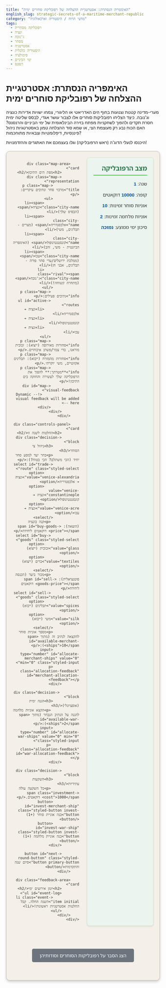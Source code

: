 ```yaml
---
title: "האימפריה הנסתרת: אסטרטגיית ההצלחה של רפובליקת סוחרים ימית"
english_slug: strategic-secrets-of-a-maritime-merchant-republic
category: "מדעי הרוח / היסטוריה וארכאולוגיה"
tags:
  - רפובליקה מסחרית
  - ונציה
  - ג'נובה
  - מסחר
  - אסטרטגיה
  - היסטוריה כלכלית
  - סימולציה
  - ימי הביניים
  - רנסנס
---
```


# האימפריה הנסתרת: אסטרטגיית ההצלחה של רפובליקת סוחרים ימית

מערי-מדינה קטנות וצנועות בחוף הים האדריאטי או הליגורי, צמחו ישויות אדירות כונציה וג'נובה. כיצד הצליחו רפובליקות סוחרים אלו לצבור עושר אגדי, לבסס שליטה ימית חסרת תקדים ולהפוך לשחקניות מפתח בזירה הבינלאומית של ימי הביניים והרנסנס? האם הכוח נבע רק מעוצמת הצי, או שמא סוד ההצלחה טמון באסטרטגיות ניהול פיננסיות, דיפלומטיות וצבאיות מתוחכמות?

היכנסו לנעלי הדוג'ה (ראש הרפובליקה) וגלו בעצמכם את האתגרים וההזדמנויות!

<div id="app">
    <div class="game-container">
        <div class="status-panel card">
            <h2>מצב הרפובליקה</h2>
            <p>שנה: <span id="current-year" class="status-value">1</span></p>
            <p>קופה: <span id="money" class="status-value">10000</span> דוקאטים</p>
            <p>אוניות סוחר זמינות: <span id="merchant-ships" class="status-value">10</span></p>
            <p>אוניות מלחמה זמינות: <span id="war-ships" class="status-value">2</span></p>
            <p>סיכון ימי ממוצע: <span id="risk-level" class="status-value">נמוכה</span></p>
        </div>

        <div class="map-area card">
            <h2>מפת הים התיכון</h2>
            <div class="map-representation">
                <p class="map-title">מרכזי סחר ונתיבים עיקריים:</p>
                <ul>
                    <li><span class="city-name">ונציה</span> (הבסיס שלך)</li>
                    <li><span class="city-name">אלכסנדריה</span> (מצרים - תבלינים, משי)</li>
                    <li><span class="city-name">קונסטנטינופול</span> (האימפריה הביזנטית - משי, זהב)</li>
                    <li><span class="city-name">עכו</span> (ממלכת ירושלים/ערי סהר פורה - תבלינים, אבני חן)</li>
                    <li class="rival"><span class="city-name">ג'נובה</span> (מתחרה קשוחה!)</li>
                </ul>
                 <p class="map-info">נתיבים פעילים:</p>
                 <ul id="active-routes">
                    <li>ונציה ➔ אלכסנדריה</li>
                    <li>ונציה ➔ קונסטנטינופול</li>
                    <li>ונציה ➔ עכו</li>
                 </ul>
                 <p class="map-info">סחורות מאירופה (ייצוא): זכוכית מוראנו, בדי צמר/פשתן איכותיים.</p>
                 <p class="map-info">סחורות מהמזרח (ייבוא): תבלינים אקזוטיים, משי יוקרתי.</p>
                 <p class="map-info">**מטרתך:** להפוך את הרפובליקה שלך לעשירה והחזקה בים התיכון!</p>
                 <div id="map-visual-feedback">
                     <!-- Dynamic visual feedback will be added here -->
                 </div>
            </div>
        </div>

        <div class="controls-panel card">
            <h2>החלטות לשנה זו</h2>
            <div class="decision-block">
                <h3>ניהול צי הסוחר</h3>
                <p>בחר יעד למסע סחר יחיד (הכי משתלם? הכי בטוח?):</p>
                <select id="trade-route" class="styled-select">
                    <option value="venice-alexandria">ונציה ➔ אלכסנדריה</option>
                    <option value="venice-constantinople">ונציה ➔ קונסטנטינופול</option>
                    <option value="venice-acre">ונציה ➔ עכו</option>
                </select>
                 <p>קנה בונציה (הוצאה): <span id="buy-goods-price"></span> דוקאטים ליחידה</p>
                 <select id="buy-goods" class="styled-select">
                    <option value="glass">זכוכית (ייצוא)</option>
                    <option value="textiles">בדים (ייצוא)</option>
                </select>
                 <p>מכור ביעד (הכנסה פוטנציאלית): <span id="sell-goods-price"></span> דוקאטים ליחידה</p>
                 <select id="sell-goods" class="styled-select">
                    <option value="spices">תבלינים (ייבוא)</option>
                    <option value="silk">משי (ייבוא)</option>
                </select>
                <p>מספר אוניות סוחר להקצאה לנתיב זה (מתוך <span id="available-merchant-ships">10</span>):</p>
                <input type="number" id="allocate-merchant-ships" value="0" min="0" class="styled-input">
                <p class="allocation-feedback" id="merchant-allocation-feedback"></p>
            </div>

             <div class="decision-block">
                <h3>הגנה ימית (אופציונלי)</h3>
                 <p>הקצא אוניות מלחמה להגנה על הנתיב הנבחר (מתוך <span id="available-war-ships">2</span>):</p>
                <input type="number" id="allocate-war-ships" value="0" min="0" class="styled-input">
                 <p class="allocation-feedback" id="war-allocation-feedback"></p>
            </div>

            <div class="decision-block">
                <h3>השקעות עתידיות</h3>
                 <p>כל השקעה עולה <span class="investment-cost">1000</span> דוקאטים.</p>
                <button id="invest-merchant-ship" class="styled-button invest-button">בנה אוניית סוחר (+1)</button>
                <button id="invest-war-ship" class="styled-button invest-button">בנה אוניית מלחמה (+1)</button>
            </div>

            <button id="next-round-button" class="styled-button primary-button">סיום שנה והתקדמות</button>
        </div>

        <div class="feedback-area card">
            <h2>יומן אירועים ימי</h2>
            <ul id="event-log">
                <li class="event-item initial">השנה החלה. קבל החלטות אסטרטגיות ראשונות!</li>
            </ul>
        </div>
    </div>
</div>

<style>
    @import url('https://fonts.googleapis.com/css2?family=Noto+Sans+Hebrew:wght@400;700&display=swap');

    #app {
        font-family: 'Noto Sans Hebrew', sans-serif;
        direction: rtl;
        text-align: right;
        max-width: 1100px; /* Slightly wider */
        margin: 20px auto;
        background-color: #f4f0e8; /* Parchment background */
        color: #333;
        border: 1px solid #c0b29e; /* Earthy border */
        box-shadow: 0 4px 8px rgba(0, 0, 0, 0.2); /* Subtle shadow */
        padding: 20px;
        border-radius: 12px;
        overflow: hidden; /* For potential animations */
    }

    .game-container {
        display: grid;
        grid-template-columns: 1fr 1fr;
        grid-template-rows: auto auto 1fr; /* Status, Controls, Log */
        gap: 25px; /* Increased gap */
    }

    .card {
        background-color: #ffffff; /* White card background */
        border: 1px solid #ddd; /* Light grey border */
        border-radius: 8px;
        padding: 20px;
        box-shadow: 0 2px 5px rgba(0, 0, 0, 0.1); /* Soft card shadow */
    }

    .status-panel {
        grid-column: 1 / 2;
        grid-row: 1 / 2;
        background-color: #e9f5ee; /* Light green for status */
        border-color: #d0e9c6;
    }

    .status-panel h2 {
        color: #2a7a47; /* Dark green */
        border-bottom: 2px solid #4CAF50; /* Green border */
        padding-bottom: 8px;
        margin-top: 0;
    }

    .status-panel p {
        margin-bottom: 8px;
        font-size: 1.1em;
    }

    .status-value {
        font-weight: bold;
        color: #0056b3; /* Blue for values */
         transition: color 0.5s ease, transform 0.3s ease; /* Smooth transition */
         display: inline-block; /* Allow transform */
    }

    .map-area {
        grid-column: 2 / 3;
        grid-row: 1 / 3; /* Map spans status and controls rows */
        background-color: #eef7ff; /* Light blue for map */
        border-color: #cce7ff;
        display: flex;
        flex-direction: column; /* Arrange map content vertically */
    }

    .map-area h2 {
        color: #0056b3; /* Dark blue */
        border-bottom: 2px solid #007bff; /* Blue border */
        padding-bottom: 8px;
        margin-top: 0;
    }

    .map-representation {
        margin-top: 15px;
        padding: 15px;
        border: 2px dashed #a0c0d0; /* Dashed blue border */
        background-color: #f8ffff; /* Very light blue */
        border-radius: 5px;
        flex-grow: 1; /* Allow map content to fill space */
        position: relative; /* For absolute positioning of feedback */
    }

     .map-representation ul {
         list-style: none;
         padding: 0;
         margin-bottom: 10px;
     }

    .map-representation li {
        margin-bottom: 5px;
    }

    .map-title {
        font-weight: bold;
        margin-bottom: 10px;
        color: #555;
    }

    .map-info {
         font-size: 0.95em;
         color: #666;
         margin-bottom: 5px;
    }

    .city-name {
        font-weight: bold;
        color: #007bff; /* Blue for city names */
    }

     .city-name.rival {
         color: #dc3545; /* Red for rival */
     }

     #map-visual-feedback {
         position: absolute;
         bottom: 15px;
         left: 15px;
         right: 15px;
         padding: 10px;
         background-color: rgba(255, 255, 255, 0.8);
         border: 1px solid #ccc;
         border-radius: 5px;
         font-size: 0.9em;
         color: #333;
         display: none; /* Hidden by default */
     }


    .controls-panel {
        grid-column: 1 / 2;
        grid-row: 2 / 3;
        background-color: #fdf8e1; /* Light yellow for controls */
        border-color: #faeec8;
    }

    .controls-panel h2 {
        color: #b38f00; /* Dark yellow/brown */
        border-bottom: 2px solid #ffc107; /* Yellow border */
        padding-bottom: 8px;
        margin-top: 0;
    }

    .decision-block {
        margin-bottom: 20px; /* Increased space */
        padding: 15px;
        border: 1px solid #ffeeba; /* Light yellow border */
        border-radius: 8px;
        background-color: #fffaf0; /* Very light yellow */
    }

    .decision-block h3 {
        margin-top: 0;
        margin-bottom: 12px;
        border-bottom: 1px dashed #ffda6a; /* Dashed yellow */
        padding-bottom: 6px;
        color: #a16e00; /* Brown */
    }

    .styled-select, .styled-input {
        margin-top: 8px; /* More space */
        padding: 10px; /* More padding */
        border: 1px solid #ccc;
        border-radius: 5px; /* Rounded corners */
        font-size: 1em;
        width: calc(100% - 22px); /* Adjust for padding/border */
        box-sizing: border-box; /* Include padding/border in width */
        background-color: #fff;
    }

    .styled-button {
        margin-top: 10px;
        padding: 10px 15px;
        border: none;
        border-radius: 5px;
        cursor: pointer;
        font-size: 1em;
        transition: background-color 0.2s ease, transform 0.1s ease;
    }

     .styled-button:hover {
         transform: translateY(-1px); /* Slight lift on hover */
     }
     .styled-button:active {
         transform: translateY(0); /* Press effect */
     }

    .invest-button {
        background-color: #28a745; /* Green */
        color: white;
        margin-left: 10px;
    }
     .invest-button:hover {
         background-color: #218838;
     }


     .primary-button {
        display: block;
        width: 100%;
        padding: 15px; /* Larger padding */
        margin-top: 25px; /* More space */
        font-size: 1.2em; /* Larger text */
        background-color: #007bff; /* Blue */
        color: white;
        font-weight: bold;
     }
     .primary-button:hover {
         background-color: #0056b3;
     }
      .primary-button:disabled {
          background-color: #cccccc;
          cursor: not-allowed;
      }

    .allocation-feedback {
        font-size: 0.9em;
        color: #666;
        margin-top: 5px;
    }


    .feedback-area {
        grid-column: 1 / 3; /* Spans both columns */
        grid-row: 3 / 4;
        background-color: #fff0f0; /* Light red/pink for events */
        border-color: #ffe5e5;
        max-height: 250px; /* Increased height */
        overflow-y: auto; /* Add scroll */
         display: flex;
         flex-direction: column;
    }
    .feedback-area h2 {
         color: #cc0000; /* Red */
         border-bottom: 2px solid #dc3545; /* Red border */
         padding-bottom: 8px;
         margin-top: 0;
    }

    #event-log {
        list-style: none;
        padding: 0;
        margin: 0;
        flex-grow: 1;
    }
    .event-item { /* Class for log items */
        margin-bottom: 8px;
        padding: 8px;
        border-bottom: 1px dashed #ffc0c0; /* Light red dashed */
        background-color: #fff; /* White background for items */
        border-radius: 4px;
        font-size: 0.95em;
         opacity: 0; /* Start hidden for animation */
         transform: translateY(10px); /* Start slightly lower */
         animation: fadeInLog 0.5s ease-out forwards; /* Animation */
    }
     .event-item.initial { /* Style for the first item */
         opacity: 1;
         transform: none;
         animation: none;
         background-color: #e9f5ee;
         border-color: #d0e9c6;
     }

    @keyframes fadeInLog {
        to {
            opacity: 1;
            transform: translateY(0);
        }
    }

     /* Specific log entry styles (optional, based on content) */
     .event-item.profit { color: #28a745; font-weight: bold; }
     .event-item.loss { color: #dc3545; font-weight: bold; }
     .event-item.investment { color: #007bff; }
     .event-item.neutral { color: #333; }


    #showExplanationButton {
        display: block;
        margin: 25px auto; /* Centered below game */
        padding: 12px 25px;
        font-size: 1.1em;
        cursor: pointer;
        background-color: #6c757d; /* Grey */
        color: white;
        border: none;
        border-radius: 5px;
        transition: background-color 0.3s ease, transform 0.1s ease;
        font-family: 'Noto Sans Hebrew', sans-serif; /* Match game font */
    }
    #showExplanationButton:hover {
        background-color: #5a6268;
         transform: translateY(-1px);
    }

    #explanation {
        margin-top: 30px;
        padding: 25px;
        border: 1px solid #c0b29e;
        border-radius: 12px;
        background-color: #fdfbf6; /* Lighter parchment */
        direction: rtl;
        text-align: right;
        color: #333;
        box-shadow: 0 2px 5px rgba(0, 0, 0, 0.1);
    }
    #explanation h2 {
        color: #8a6a4f; /* Brownish */
        border-bottom: 2px solid #d4c0a9;
        padding-bottom: 8px;
        margin-top: 20px;
    }
     #explanation h3 {
        color: #a16e00; /* Darker yellow/brown */
        margin-top: 15px;
        margin-bottom: 10px;
     }
    #explanation p {
        line-height: 1.7; /* Improved readability */
        margin-bottom: 15px;
        color: #444;
    }
</style>

<button id="showExplanationButton">הצג הסבר על רפובליקות הסוחרים וסודותיהן</button>

<div id="explanation" style="display: none;">
    <h2>הסבר מורחב: עולמן של רפובליקות הסוחרים הימיות</h2>

    <h3>מי היו ערי-המדינה ששלטו בים התיכון?</h3>
    <p>במאות העשירית עד החמש עשרה לספירה, ערי חוף איטלקיות כמו ונציה, ג'נובה, פיזה ואמאלפי פרחו והפכו למרכזים כלכליים ופוליטיים עצמאיים - הן "הרפובליקות הימיות" (Repubbliche Marinare). הן לא היו ממלכות שנשלטו על ידי אצולה פיאודלית, אלא ישויות ייחודיות שנשלטו לרוב על ידי אוליגרכיות של סוחרים ואנשי צי. ערי-מדינה אלו ניצלו בחוכמה את מיקומן הגאוגרפי המצוין, כגשר בין אירופה התוססת לשווקים העשירים של המזרח (האימפריה הביזנטית, העולם המוסלמי והלבנט הצלבני/ממלוכי).</p>

    <h3>עושר מן הים: סחר, נתיבים, ומונופולים.</h3>
    <p>הבסיס הכלכלי לכוחן היה טמון בשליטתן בנתיבי הסחר הימיים הרווחיים ביותר. אוניותיהן הובילו סחורות יוקרתיות מהמזרח - תבלינים כמו פלפל, קינמון וג'ינג'ר ששימשו לתיבול מזון, רפואה ובשמים; משי יקר ערך; אבני חן; ואף סוכר - אל השווקים באירופה, שם נמכרו במחירים מופקעים. בכיוון ההפוך, הן ייצאו מאירופה מוצרים כמו בדי צמר ופשתן, מתכות, עץ לבנייה, וכלי זכוכית מפוארים שנוצרו בבתי המלאכה שלהן (ונציה התפרסמה במיוחד בזכוכית מוראנו). כדי להבטיח את רווחיותם, הן שאפו להשיג מונופולים וזכויות סחר בלעדיות באמצעות הסכמים דיפלומטיים ולעיתים קרובות בכוח הזרוע, תוך דיכוי מתחרים (כמו המלחמות הארוכות בין ונציה לג'נובה על השליטה בנתיבי הים השחור והמזרח התיכון).</p>

    <h3>לא רק אוניות: יזמות פיננסית וארגונית.</h3>
    <p>הרפובליקות הימיות היו חממות לפיתוחים כלכליים ופיננסיים שקדמו לבנקאות המודרנית. הן פיתחו שיטות בנקאות (פיקדונות, הלוואות, העברות כספים בין סניפים), השתמשו בשטרות חליפין שהקטינו את הסיכון שבהובלת מטבעות פיזיים, ושכללו את הנהלת החשבונות (שיטת הרישום הכפול). מבנים ארגוניים כמו ה-"commenda" (הסכם השקעה קצר מועד) וה-"maona" (חברת מניות ארוכת טווח בג'נובה) אפשרו גיוס הון בקנה מידה גדול ופיזור סיכונים. הן בנו מספנות ענק (כמו הארסנלה בונציה) שיכלו לבנות ולהצטייד אוניות בקצב מסחרר, מה שאפשר להן לתחזק ציים מסחריים וצבאיים כאחד.</p>

    <h3>אסטרטגיה רב-שכבתית: דיפלומטיה, צבא, וניהול סיכונים.</h3>
    <p>הצלחתן של הרפובליקות נשענה על אסטרטגיה מורכבת שחרגה מעבר למסחר גרידא. היא כללה:
    <ul>
        <li>**דיפלומטיה ערמומית:** כריתת בריתות משתנות עם מעצמות אזוריות (האימפריה הביזנטית, המمالוכים במצרים, הח'ליפויות בצפון אפריקה, הממלכות הצלבניות, האימפריה המונגולית) כדי להשיג זכויות סחר והגנה. הקמת רשת של קונסוליות ונציגויות סחר בערים זרות.</li>
        <li>**עוצמה צבאית ימית:** החזקת ציי מלחמה חזקים לא רק להגנה מפני פיראטים (בעיה אקוטית בים התיכון), אלא גם כאמצעי כפייה דיפלומטי וכוח תקיפה לכיבוש נקודות אסטרטגיות. ה"גליאה" (Galley) המהירה והחמושה הייתה עמוד השדרה של ציים אלו.</li>
        <li>**ניהול סיכונים:** פיזור השקעות על פני מספר אוניות ונתיבים, פיתוח מנגנונים דמויי ביטוח ימי, ותחזוקת מלאי סחורות.</li>
        <li>**השקעה בתשתיות:** שיפור נמלים, מספנות, ובניית אוניות גדולות ויעילות יותר.</li>
    </ul>
    היכולת לשלב את כל אלו - מסחר, פיננסים, דיפלומטיה וכוח צבאי - היא שהפכה אותן למעצמות זעירות אך אדירות.</p>

    <h3>אתגרים ודעיכה: סערות היסטוריות.</h3>
    <p>לצד ההצלחות, הרפובליקות התמודדו עם אתגרים אדירים: מלחמות בלתי פוסקות ביניהן לבין עצמן ועם כוחות ימיים אחרים, פיראטיות שמעולם לא נעלמה לגמרי, מגפות קשות (המוות השחור במאה ה-14 קטל חלק ניכר מהאוכלוסייה ושיבש את הסחר), ושינויים גאו-פוליטיים דרמטיים. עליית האימפריה העות'מאנית ושליטתה ההולכת וגוברת במזרח הים התיכון במאות ה-14 וה-15 חסמה בהדרגה נתיבי סחר מסורתיים. לבסוף, "עידן התגליות" בסוף המאה ה-15, שהוביל לגילוי אמריקה ולפתיחת נתיב ימי ישיר להודו דרך כף התקווה הטובה (על ידי פורטוגל), הסטה את מרכז הכובד של הסחר העולמי מהים התיכון לאוקיינוס האטלנטי, וגרם לשקיעתן ההדרגתית ככוחות מובילים, אם כי ונציה המשיכה להיות מרכז תרבותי וכלכלי חשוב עוד מאות שנים.</p>

    <h3>מורשת לעולם המודרני.</h3>
    <p>מורשתן של רפובליקות הסוחרים חיה וקיימת. הן היו חלוצות בקפיטליזם, בבנקאות, בביטוח, בדיני ים, ובניהול עסקאות בינלאומיות מורכבות. סיפורן מדגים את הכוח הטמון בשילוב של יזמות כלכלית, חדשנות פיננסית, אסטרטגיה רב-כיוונית, ויכולת הסתגלות מול אתגרים.</p>
</div>

<script>
    document.addEventListener('DOMContentLoaded', () => {
        const state = {
            year: 1,
            money: 10000,
            merchantShips: 10,
            warShips: 2,
            baseRisk: 0.1, // Overall economic/political climate risk
            routeDetails: {
                'venice-alexandria': { risk: 0.15, travelTime: 2, destination: 'אלכסנדריה' },
                'venice-constantinople': { risk: 0.1, travelTime: 3, destination: 'קונסטנטינופול' },
                'venice-acre': { risk: 0.2, travelTime: 2, destination: 'עכו' },
            },
             // Initial prices (can fluctuate)
            prices: {
                venice: { glass: 100, textiles: 80 },
                alexandria: { spices: 200, silk: 250 },
                constantinople: { spices: 180, silk: 230 },
                acre: { spices: 190, silk: 240 },
            },
            investmentCost: 1000,
            allocatedMerchantShips: 0,
            allocatedWarShips: 0,
            selectedRoute: 'venice-alexandria',
            buyGoods: 'glass',
            sellGoods: 'spices',
        };

        const els = {
            year: document.getElementById('current-year'),
            money: document.getElementById('money'),
            merchantShips: document.getElementById('merchant-ships'),
            warShips: document.getElementById('war-ships'),
            riskLevel: document.getElementById('risk-level'),
            tradeRouteSelect: document.getElementById('trade-route'),
            buyGoodsSelect: document.getElementById('buy-goods'),
            sellGoodsSelect: document.getElementById('sell-goods'),
            buyGoodsPriceSpan: document.getElementById('buy-goods-price'),
            sellGoodsPriceSpan: document.getElementById('sell-goods-price'),
            allocateMerchantInput: document.getElementById('allocate-merchant-ships'),
            allocateWarInput: document.getElementById('allocate-war-ships'),
            availableMerchantShipsSpan: document.getElementById('available-merchant-ships'),
            availableWarShipsSpan: document.getElementById('available-war-ships'),
            merchantAllocationFeedback: document.getElementById('merchant-allocation-feedback'),
            warAllocationFeedback: document.getElementById('war-allocation-feedback'),
            investMerchantBtn: document.getElementById('invest-merchant-ship'),
            investWarBtn: document.getElementById('invest-war-ship'),
            nextRoundBtn: document.getElementById('next-round-button'),
            eventLog: document.getElementById('event-log'),
            showExplanationBtn: document.getElementById('showExplanationButton'),
            explanationDiv: document.getElementById('explanation'),
             mapVisualFeedback: document.getElementById('map-visual-feedback'),
        };

         // --- Helper Functions ---
        function formatMoney(amount) {
             // Add a class for positive/negative numbers
             const span = document.createElement('span');
             span.textContent = Math.round(amount).toLocaleString(); // Format with commas
             if (amount > 0) span.classList.add('profit-value');
             else if (amount < 0) span.classList.add('loss-value');
             return span.outerHTML;
         }


         function getRiskText(risk) {
            if (risk < 0.15) return 'נמוכה';
            if (risk < 0.25) return 'בינונית';
            return 'גבוהה';
        }

        function updateUI() {
            els.year.textContent = state.year;
            els.money.innerHTML = formatMoney(state.money); // Use innerHTML for formatting
            els.merchantShips.textContent = state.merchantShips - state.allocatedMerchantShips; // Show available
            els.warShips.textContent = state.warShips - state.allocatedWarShips; // Show available
            els.availableMerchantShipsSpan.textContent = state.merchantShips; // Show total
            els.availableWarShipsSpan.textContent = state.warShips; // Show total
            els.riskLevel.textContent = getRiskText(state.baseRisk + state.routeDetails[state.selectedRoute].risk);

            // Update input max values based on available ships
            els.allocateMerchantInput.max = state.merchantShips;
            els.allocateWarInput.max = state.warShips;

            // Update price displays
             els.buyGoodsPriceSpan.textContent = Math.round(state.prices.venice[state.buyGoods]);
             const destination = state.selectedRoute.split('-')[1];
             els.sellGoodsPriceSpan.textContent = Math.round(state.prices[destination][state.sellGoods]);

            // Allocation feedback
            els.merchantAllocationFeedback.textContent = `(נותרו: ${state.merchantShips - state.allocatedMerchantShips})`;
            els.warAllocationFeedback.textContent = `(נותרו: ${state.warShips - state.allocatedWarShips})`;

             // Disable invest buttons if not enough money
             els.investMerchantBtn.disabled = state.money < state.investmentCost;
             els.investWarBtn.disabled = state.money < state.investmentCost;

             // Disable next round button if no merchant ships allocated
             els.nextRoundBtn.disabled = state.allocatedMerchantShips === 0;
        }

        function addEvent(text, type = 'neutral') {
            const li = document.createElement('li');
            li.textContent = `[שנה ${state.year}] ${text}`;
             li.classList.add('event-item', type); // Add base class and type class
            els.eventLog.prepend(li); // Add to the top

             // Optional: limit log size
             while (els.eventLog.children.length > 25) { // Keep more history
                 els.eventLog.removeChild(els.eventLog.lastChild);
             }
             // Trigger CSS animation for the new item
             setTimeout(() => {
                 li.style.opacity = 1;
                 li.style.transform = 'translateY(0)';
             }, 10); // Small delay to allow display property update
        }

        function calculateTradeOutcome() {
            const routeKey = state.selectedRoute;
            const route = state.routeDetails[routeKey];
            const numShips = state.allocatedMerchantShips;
            const numWarShips = state.allocatedWarShips;

            if (numShips === 0) {
                addEvent("לא הוקצו אוניות סוחר למסע השנה.", 'neutral');
                return 0;
            }
             if (numShips > state.merchantShips) {
                 addEvent("שגיאה: הוקצו יותר אוניות סוחר מזמינות.", 'loss');
                 return 0; // Should be prevented by max attribute, but good fallback
             }
              if (numWarShips > state.warShips) {
                 addEvent("שגיאה: הוקצו יותר אוניות מלחמה מזמינות.", 'loss');
                 return 0; // Should be prevented by max attribute
             }


            // Simplified: Each ship carries 1 unit of buy goods and 1 unit of sell goods
            const unitsTraded = numShips;
            const buyPrice = state.prices.venice[state.buyGoods];
            const destination = routeKey.split('-')[1];
            const sellPrice = state.prices[destination][state.sellGoods];

            const cost = unitsTraded * buyPrice;
            let potentialRevenue = unitsTraded * sellPrice;
            let revenue = potentialRevenue;
            let profit = 0;

            // --- Risk Calculation ---
            let effectiveRisk = state.baseRisk + route.risk;
            const protectionBonus = numWarShips * 0.08; // Each war ship provides protection
             effectiveRisk = Math.max(0, effectiveRisk - protectionBonus); // Risk is reduced by war ships

             const randomRiskFactor = Math.random(); // 0 to 1

             // Simulate different risk events based on effective risk
             let eventText = "מסע הסחר עבר בשלום.";
             let eventType = 'neutral';

             if (randomRiskFactor < effectiveRisk) { // Risk event occurs
                 const eventSeverity = Math.random(); // How bad is the event?

                 if (eventSeverity < 0.4) { // Minor event (Storm, petty pirates)
                     const lossFactor = Math.random() * 0.2 + 0.05; // Lose 5% to 25% of potential revenue
                     const lossAmount = potentialRevenue * lossFactor;
                     revenue -= lossAmount;
                     revenue = Math.max(0, revenue);
                     eventText = `נתיב הים סוער! סערה או פיראטים קטנים גרמו נזק. הפסד של כ-${Math.round(lossAmount)} דוקאטים.`;
                     eventType = 'loss';
                 } else if (eventSeverity < 0.8) { // Moderate event (Attack by rival, larger pirate fleet)
                      // War ships can mitigate this
                      if (numWarShips > 0 && Math.random() > (numWarShips * 0.3)) { // War ships might fight them off
                           const lossFactor = Math.random() * 0.3 + 0.1; // Reduced loss
                           const lossAmount = potentialRevenue * lossFactor;
                           revenue -= lossAmount;
                           revenue = Math.max(0, revenue);
                           eventText = `נתקלת בצי מתחרה/פיראטים! אוניות המלחמה סייעו בהגנה, אך נגרמו הפסדים. הפסד של כ-${Math.round(lossAmount)} דוקאטים.`;
                           eventType = 'loss';
                      } else if (numWarShips === 0 || Math.random() < (0.7 / numWarShips)) { // No war ships or defense failed
                           const lossFactor = Math.random() * 0.5 + 0.2; // Significant loss
                           const lossAmount = potentialRevenue * lossFactor;
                           revenue -= lossAmount;
                           revenue = Math.max(0, revenue);
                           eventText = `צי שלך הותקף בנתיב! ללא הגנה מספקת, נגרם נזק כבד. הפסד של כ-${Math.round(lossAmount)} דוקאטים.`;
                           eventType = 'loss';
                      } else { // War ships successfully defended
                           eventText = `נתקלת באיום ימי! אוניות המלחמה שלך הדפו את התוקפים והמסע נמשך ללא הפסד כספי ישיר (אך עם עיכוב).`;
                           eventType = 'neutral'; // No monetary loss, maybe add a small cost later
                      }
                 } else { // Severe event (Plague outbreak, major political upheaval, route closure)
                     // These events are harder to mitigate with just war ships
                      const lossFactor = Math.random() * 0.7 + 0.3; // Very significant loss
                      const lossAmount = potentialRevenue * lossFactor;
                      revenue -= lossAmount;
                      revenue = Math.max(0, revenue);
                      eventText = `אסון ב${route.destination}! מגפה או אירוע פוליטי דרמטי פגע קשות במסחר. הפסד עצום של כ-${Math.round(lossAmount)} דוקאטים.`;
                      eventType = 'loss';
                      // Severe events could also impact future state, but simplified for now.
                 }
             }


            profit = revenue - cost;
            state.money += profit;

            addEvent(`מסע סחר ל${route.destination}: קנית ${unitsTraded} יחידות ${state.buyGoods} ב-${Math.round(buyPrice)} ליחידה, מכרת ${unitsTraded} יחידות ${state.sellGoods} ב-${Math.round(sellPrice)} ליחידה (מחיר בפועל). הוצאה: ${Math.round(cost)}, הכנסה פוטנציאלית: ${Math.round(potentialRevenue)}. ${eventText} רווח/הפסד נקי: ${Math.round(profit)}.`, profit >= 0 ? 'profit' : 'loss');

             // Simple visual feedback on map
             els.mapVisualFeedback.innerHTML = `<p><strong>תוצאת המסע ל${route.destination}:</strong></p><p>${eventText}</p><p>רווח/הפסד: ${Math.round(profit)} דוקאטים.</p>`;
             els.mapVisualFeedback.style.display = 'block';


            return profit;
        }

        function nextRound() {
            // Hide map feedback
             els.mapVisualFeedback.style.display = 'none';
             els.mapVisualFeedback.innerHTML = '';

            // Calculate trade outcomes
            const tradeProfit = calculateTradeOutcome();
            // Money update is now inside calculateTradeOutcome


            // --- Advance Year and Update State ---
            state.year++;

            // Reset allocations
            state.merchantShips -= state.allocatedMerchantShips; // Ships that went on the voyage return (simplification)
            state.warShips -= state.allocatedWarShips; // War ships return
            state.allocatedMerchantShips = 0;
            state.allocatedWarShips = 0;

            // Simulate price changes for next year (more volatile)
            const priceFluctuationFactor = 0.15; // Prices can change by +/- 15%
            for (const city in state.prices) {
                for (const goods in state.prices[city]) {
                    state.prices[city][goods] = Math.max(
                        goods === 'glass' || goods === 'textiles' ? 50 : 100, // Minimum price
                        state.prices[city][goods] + (Math.random() - 0.5) * (state.prices[city][goods] * priceFluctuationFactor * 2) // Larger fluctuations
                    );
                }
            }

            // Simulate overall risk changes (e.g., due to political climate)
            state.baseRisk = Math.max(0.05, state.baseRisk + (Math.random() - 0.5) * 0.03); // Base risk slightly fluctuates

            // Simulate random events affecting the republic (separate from trade route event)
            const republicEventChance = 0.2; // 20% chance of a general event
            if (Math.random() < republicEventChance) {
                const eventType = Math.random();
                if (eventType < 0.3) {
                    const shipLoss = Math.floor(Math.random() * (state.merchantShips * 0.1) + 1); // Lose 1-10% of ships
                    state.merchantShips = Math.max(0, state.merchantShips - shipLoss);
                    addEvent(`אסון בנמל! סערה חזקה או שריפה פגעו בצי. איבדת ${shipLoss} אוניות סוחר.`, 'loss');
                } else if (eventType < 0.6) {
                    const incomeBoost = Math.floor(Math.random() * 1500 + 500); // Gain 500-2000
                    state.money += incomeBoost;
                    addEvent(`הסכם סחר חדש נחתם! שערים נוחים יותר הובילו לרווח בלתי צפוי של ${incomeBoost} דוקאטים.`, 'profit');
                } else {
                     const upkeepCost = Math.floor(Math.random() * 1000 + 200); // Cost 200-1200
                     state.money -= upkeepCost;
                     addEvent(`עלויות תחזוקה ותיקונים גבוהות מהצפוי עקב בלאי בצי. הוצאה של ${upkeepCost} דוקאטים.`, 'loss');
                }
            }


            // 5. Update UI for the next year
            updateUI();
            addEvent(`שנה ${state.year} החלה. קופה נוכחית: ${Math.round(state.money).toLocaleString()} דוקאטים. קבל החלטות!`, 'neutral');

             // Check for game end conditions (optional, e.g., bankruptcy)
             if (state.money < -5000) { // Significant debt
                 addEvent("קופת הרפובליקה ריקה והחובות נערמו. ימי הזוהר הסתיימו. המשחק נגמר.", 'loss');
                 els.nextRoundBtn.disabled = true;
                  els.investMerchantBtn.disabled = true;
                 els.investWarBtn.disabled = true;
                  els.allocateMerchantInput.disabled = true;
                  els.allocateWarInput.disabled = true;
             } else if (state.money > 100000 && state.year > 10) { // Arbitrary win condition
                  addEvent(`ברכות, הדוג'ה! לאחר ${state.year} שנים, הרפובליקה שלך היא המעצמה הכלכלית והימית העשירה ביותר בים התיכון, עם קופה של ${Math.round(state.money).toLocaleString()} דוקאטים. ניהולך האסטרטגי הוביל אותנו לתור הזהב! המשחק הסתיים בהצלחה.`, 'profit');
                   els.nextRoundBtn.disabled = true;
                  els.investMerchantBtn.disabled = true;
                 els.investWarBtn.disabled = true;
                  els.allocateMerchantInput.disabled = true;
                  els.allocateWarInput.disabled = true;
             }

             // Animate money/ship changes (simple version - could be more complex)
             animateValue(els.money, state.money); // Needs a separate animation function if not using innerHTML method
             animateValue(els.merchantShips, state.merchantShips - state.allocatedMerchantShips);
             animateValue(els.warShips, state.warShips - state.allocatedWarShips);


        }

        // Simple animation placeholder (more complex animation would track actual changes)
        function animateValue(element, newValue) {
             // This is a placeholder. Real animation would involve setting a target value
             // and smoothly transitioning the displayed text/number over time.
             // For now, we just update the text and let CSS handle visual cues via classes.
             // If using innerHTML for money, the class is handled there.
             if(element !== els.money) { // Only animate non-money elements for now
                 element.textContent = newValue;
                 element.classList.add('status-value-changed');
                 setTimeout(() => {
                     element.classList.remove('status-value-changed');
                 }, 500); // Remove class after animation
             }
        }


        function handleInvestment(type) {
            if (state.money >= state.investmentCost) {
                state.money -= state.investmentCost;
                if (type === 'merchant') {
                    state.merchantShips++;
                    addEvent(`השקעה: נבנתה אוניית סוחר חדשה הצטרפה לצי.`, 'investment');
                } else if (type === 'war') {
                    state.warShips++;
                     addEvent(`השקעה: נבנתה אוניית מלחמה חדשה הצטרפה לצי.`, 'investment');
                }
                updateUI();
            } else {
                addEvent("אין מספיק דוקאטים בקופה להשקעה זו.", 'loss');
            }
        }

        // --- Event Listeners ---
        els.tradeRouteSelect.addEventListener('change', (e) => { state.selectedRoute = e.target.value; updateUI(); });
        els.buyGoodsSelect.addEventListener('change', (e) => { state.buyGoods = e.target.value; updateUI(); });
        els.sellGoodsSelect.addEventListener('change', (e) => { state.sellGoods = e.target.value; updateUI(); });

         // Update state and UI immediately when allocation changes
        els.allocateMerchantInput.addEventListener('input', (e) => {
             let value = parseInt(e.target.value, 10) || 0;
             value = Math.max(0, Math.min(value, state.merchantShips)); // Clamp value
             e.target.value = value; // Update input field value
             state.allocatedMerchantShips = value;
             updateUI(); // Update UI including feedback and button state
         });
        els.allocateWarInput.addEventListener('input', (e) => {
             let value = parseInt(e.target.value, 10) || 0;
             value = Math.max(0, Math.min(value, state.warShips)); // Clamp value
             e.target.value = value; // Update input field value
             state.allocatedWarShips = value;
             updateUI(); // Update UI including feedback
         });

        els.investMerchantBtn.addEventListener('click', () => handleInvestment('merchant'));
        els.investWarBtn.addEventListener('click', () => handleInvestment('war'));
        els.nextRoundBtn.addEventListener('click', nextRound);

        els.showExplanationBtn.addEventListener('click', () => {
            const isHidden = els.explanationDiv.style.display === 'none';
            els.explanationDiv.style.display = isHidden ? 'block' : 'none';
            els.showExplanationBtn.textContent = isHidden ? 'הסתר הסבר על רפובליקות הסוחרים' : 'הצג הסבר על רפובליקות הסוחרים וסודותיהן';
        });


        // Initialize the game
        updateUI(); // Initial UI render
         // Ensure initial prices are displayed
         els.buyGoodsPriceSpan.textContent = Math.round(state.prices.venice[state.buyGoods]);
         const destination = state.selectedRoute.split('-')[1];
         els.sellGoodsPriceSpan.textContent = Math.round(state.prices[destination][state.sellGoods]);
    });
</script>
```